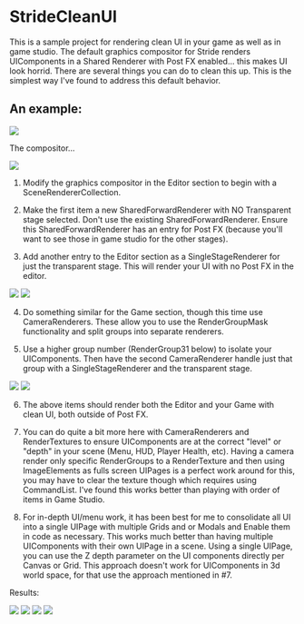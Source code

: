 # StrideCleanUI

This is a sample project for rendering clean UI in your game as well as in game studio. The default graphics compositor for Stride renders UIComponents in a Shared Renderer with Post FX enabled... this makes UI look horrid. There are several things you can do to clean this up. This is the simplest way I've found to address this default behavior.

## An example:

 <img src="ExampleUi.png">

The compositor...

 <img src="CleanGraphicsCompositor.png">

1) Modify the graphics compositor in the Editor section to begin with a SceneRendererCollection. 

2) Make the first item a new SharedForwardRenderer with NO Transparent stage selected. Don't use the existing SharedForwardRenderer. Ensure this SharedForwardRenderer has an entry for Post FX (because you'll want to see those in game studio for the other stages).

3) Add another entry to the Editor section as a SingleStageRenderer for just the transparent stage. This will render your UI with no Post FX in the editor.

 <img src="EditorRenderer.png">

 <img src="CustomSharedRenderer.png">

4) Do something similar for the Game section, though this time use CameraRenderers. These allow you to use the RenderGroupMask functionality and split groups into separate renderers.

5) Use a higher group number (RenderGroup31 below) to isolate your UIComponents. Then have the second CameraRenderer handle just that group with a SingleStageRenderer and the transparent stage.

 <img src="GameRenderer_0.png">
 
 <img src="GameRenderer_1.png">
 
 6) The above items should render both the Editor and your Game with clean UI, both outside of Post FX. 
 
 7) You can do quite a bit more here with CameraRenderers and RenderTextures to ensure UIComponents are at the correct "level" or "depth" in your scene (Menu, HUD, Player Health, etc). Having a camera render only specific RenderGroups to a RenderTexture and then using ImageElements as fulls screen UIPages is a perfect work around for this, you may have to clear the texture though which requires using CommandList. I've found this works better than playing with order of items in Game Studio.
 
 8) For in-depth UI/menu work, it has been best for me to consolidate all UI into a single UIPage with multiple Grids and or Modals and Enable them in code as necessary. This works much better than having multiple UIComponents with their own UIPage in a scene. Using a single UIPage, you can use the Z depth parameter on the UI components directly per Canvas or Grid. This approach doesn't work for UIComponents in 3d world space, for that use the approach mentioned in #7.
 
 Results:
 
  <img src="DefaultEditor_0.png">
  
  <img src="DefaultUIRendering.png">
  
  <img src="ModifiedEditor.png">
  
  <img src="ModifiedUIRendering.png">
